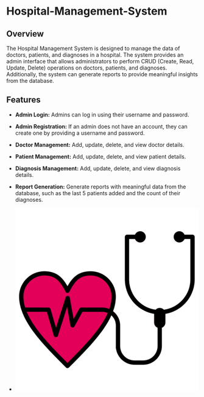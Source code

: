 # Hospital-Management-System

## Overview

The Hospital Management System is designed to manage the data of doctors, patients, and diagnoses in a hospital. The system provides an admin interface that allows administrators to perform CRUD (Create, Read, Update, Delete) operations on doctors, patients, and diagnoses. Additionally, the system can generate reports to provide meaningful insights from the database.

## Features

- **Admin Login:** Admins can log in using their username and password.
- **Admin Registration:** If an admin does not have an account, they can create one by providing a username and password.
- **Doctor Management:** Add, update, delete, and view doctor details.
- **Patient Management:** Add, update, delete, and view patient details.
- **Diagnosis Management:** Add, update, delete, and view diagnosis details.
- **Report Generation:** Generate reports with meaningful data from the database, such as the last 5 patients added and the count of their diagnoses.

- ![Home Page](Media/stethoscope.PNG)
